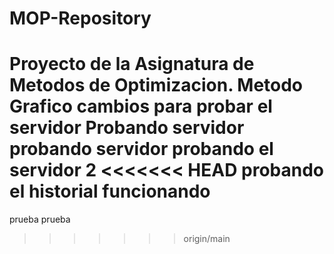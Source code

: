 # MOP-Repository
Proyecto de la Asignatura de Metodos de Optimizacion.
Metodo Grafico
cambios para probar el servidor
Probando servidor
probando servidor
probando el servidor 2
<<<<<<< HEAD
probando el historial
funcionando
=======
prueba
prueba
>>>>>>> origin/main
